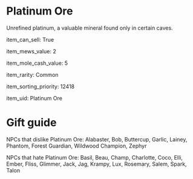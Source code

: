 # Platinum Ore

Unrefined platinum, a valuable mineral found only in certain caves.

item_can_sell: True

item_mews_value: 2

item_mole_cash_value: 5

item_rarity: Common

item_sorting_priority: 12418

item_uid: Platinum Ore

# Gift guide

NPCs that dislike Platinum Ore: Alabaster, Bob, Buttercup, Garlic, Lainey, Phantom, Forest Guardian, Wildwood Champion, Zephyr

NPCs that hate Platinum Ore: Basil, Beau, Champ, Charlotte, Coco, Elli, Ember, Fliss, Glimmer, Jack, Jag, Krampy, Lux, Rosemary, Salem, Spark, Talon